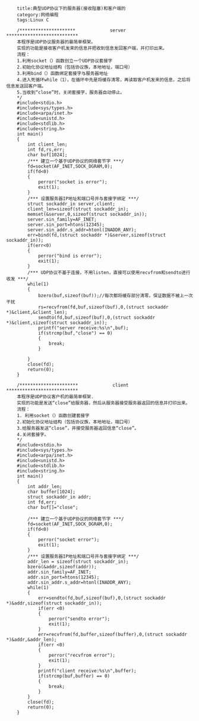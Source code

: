 		title:典型UDP协议下的服务器(接收阻塞)和客户端的
		category:网络编程
		tags:Linux C

		/*********************             server                  ***************************
		本程序是UDP协议服务器的最简单框架。
		实现的功能是接收客户机发来的信息并把收到信息发回客户端，并打印出来。
		流程：
		1.利用socket（）函数创立一个UDP协议套接字
		2.初始化协议地址结构（包括协议族，本地地址，端口号）
		3.利用bind（）函数绑定套接字与服务器地址
		4.进入死循环while（1），在循环中先是将缓存清零，再读取客户机发来的信息，之后将信息发送回客户端。
		5.当收到“close”时，关闭套接字，服务器自动停止。
		*/
		#include<stdio.h>
		#include<sys/types.h>
		#include<arpa/inet.h>
		#include<unistd.h>
		#include<stdlib.h>
		#include<string.h>
		int main()
		{
			int client_len;
			int fd,rs,err;
			char buf[1024];
			/*** 建立一个基于UDP协议的网络套节字 ***/
			fd=socket(AF_INET,SOCK_DGRAM,0);
			if(fd<0)
			{
				perror("socket is error");
				exit(1);
			}
			/*** 设置服务器IP地址和端口号并与套接字绑定 ***/
			struct sockaddr_in server,client;
			client_len=sizeof(struct sockaddr_in);
			memset(&server,0,sizeof(struct sockaddr_in));
			server.sin_family=AF_INET;
			server.sin_port=htons(12345);
			server.sin_addr.s_addr=htonl(INADDR_ANY);
			err=bind(fd,(struct sockaddr *)&server,sizeof(struct sockaddr_in));
			if(err<0)
			{
				perror("bind is error");
				exit(1);
			}
			/*** UDP协议不基于连接，不用listen，直接可以使用recvfrom和sendto进行收发 ***/
			while(1)
			{
			 	bzero(buf,sizeof(buf));//每次都将缓存部分清零，保证数据不被上一次干扰
			 	rs=recvfrom(fd,buf,sizeof(buf),0,(struct sockaddr *)&client,&client_len);
			 	sendto(fd,buf,sizeof(buf),0,(struct sockaddr *)&client,sizeof(struct sockaddr_in));
			 	printf("server receive:%s\n",buf);
			 	if(strcmp(buf,"close") == 0)
			 	{
			 		break;
			 	}

			}
			close(fd);
			return(0);
		}

		/**********************             client                  ***************************
		本程序是UDP协议客户机的最简单框架.
		实现的功能是发送“close”给服务器，然后从服务器接受服务器返回的信息并打印出来。
		流程：
		1. 利用socket（）函数创建套接字
		2.初始化协议地址结构（包括协议族，本地地址，端口号）
		3.给服务器发送“close”，并接受服务器返回信息“close”。
		4.关闭套接字。
		*/
		#include<stdio.h>
		#include<sys/types.h>
		#include<arpa/inet.h>
		#include<unistd.h>
		#include<stdlib.h>
		#include<string.h>
		int main()
		{
			int addr_len;
			char buffer[1024];
			struct sockaddr_in addr;
			int fd,err;
			char buf[]="close";

			/*** 建立一个基于UDP协议的网络套节字 ***/
			fd=socket(AF_INET,SOCK_DGRAM,0);
			if(fd<0)
			{
				perror("socket error");
				exit(1);
			}
			/*** 设置服务器IP地址和端口号并与套接字绑定 ***/
			addr_len = sizeof(struct sockaddr_in);
			bzero(&addr,sizeof(addr));
			addr.sin_family=AF_INET;
			addr.sin_port=htons(12345);
			addr.sin_addr.s_addr=htonl(INADDR_ANY);
			while(1)
			{
				err=sendto(fd,buf,sizeof(buf),0,(struct sockaddr *)&addr,sizeof(struct sockaddr_in));
				if(err <0)
				{
					perror("sendto error");
					exit(1);
				}
				err=recvfrom(fd,buffer,sizeof(buffer),0,(struct sockaddr *)&addr,&addr_len);
				if(err <0)
				{
					perror("recvfrom error");
					exit(1);
				}
				printf("client receive:%s\n",buffer);
				if(strcmp(buf,buffer) == 0)
			 	{
			 		break;
			 	}
			}
			close(fd);
			return(0);
		}	 	
